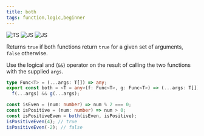 ```yaml
---
title: both
tags: function,logic,beginner
---
```


![TS](https://img.shields.io/badge/supports-typescript-blue.svg?style=flat-square)
![JS](https://img.shields.io/badge/supports-javascript-yellow.svg?style=flat-square)
![JS](https://img.shields.io/badge/supports-deno-green.svg?style=flat-square)

Returns `true` if both functions return `true` for a given set of arguments, `false` otherwise.

Use the logical and (`&&`) operator on the result of calling the two functions with the supplied `args`.

```ts title="typescript"
type Func<T> = (...args: T[]) => any;
export const both = <T = any>(f: Func<T>, g: Func<T>) => (...args: T[]) =>
  f(...args) && g(...args);
```

```ts title="typescript"
const isEven = (num: number) => num % 2 === 0;
const isPositive = (num: number) => num > 0;
const isPositiveEven = both(isEven, isPositive);
isPositiveEven(4); // true
isPositiveEven(-2); // false
```
